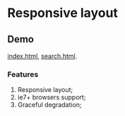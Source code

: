 # Responsive layout #
## Demo ##
[index.html](https://dl.dropboxusercontent.com/u/23512425/projects/coolim/index.html),
[search.html](https://dl.dropboxusercontent.com/u/23512425/projects/coolim/search.html).
### Features ###
1. Responsive layout;
2. ie7+ browsers support;
3. Graceful degradation;